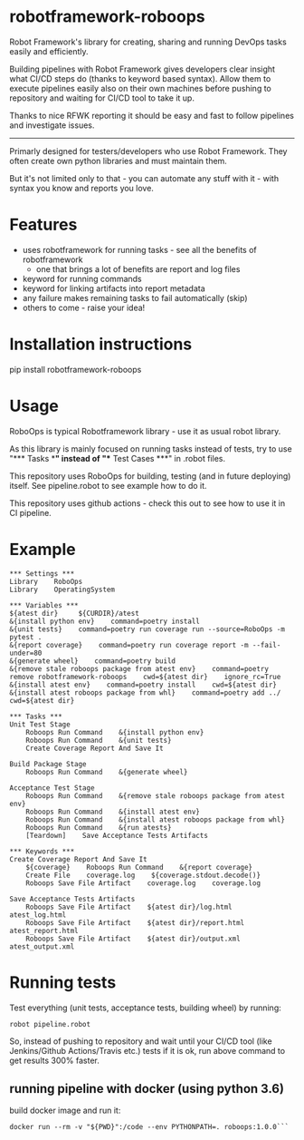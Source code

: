 # robotframework-roboops

Robot Framework's library for creating, sharing and running DevOps tasks easily and efficiently.

Building pipelines with Robot Framework gives developers clear insight what CI/CD steps do
(thanks to keyword based syntax). Allow them to execute pipelines easily also on their own machines
before pushing to repository and waiting for CI/CD tool to take it up.

Thanks to nice RFWK reporting it should be easy and fast to follow pipelines and investigate issues.

----
Primarly designed for testers/developers who use Robot Framework.
They often create own python libraries and must maintain them.


But it's not limited only to that - you can automate any stuff with it - with syntax you know and reports you love.

# Features
- uses robotframework for running tasks - see all the benefits of robotframework
    - one that brings a lot of benefits are report and log files
- keyword for running commands
- keyword for linking artifacts into report metadata
- any failure makes remaining tasks to fail automatically (skip)
- others to come - raise your idea!

# Installation instructions
pip install robotframework-roboops

# Usage
RoboOps is typical Robotframework library - use it as usual robot library.

As this library is mainly focused on running tasks instead of tests,
try to use "\*** Tasks \***" instead of "\*** Test Cases \***" in .robot files.

This repository uses RoboOps for building, testing (and in future deploying) itself.
See pipeline.robot to see example how to do it.

This repository uses github actions - check this out to see how to use it in CI pipeline.

# Example
```RobotFramework
*** Settings ***
Library    RoboOps
Library    OperatingSystem

*** Variables ***
${atest dir}     ${CURDIR}/atest    
&{install python env}    command=poetry install
&{unit tests}    command=poetry run coverage run --source=RoboOps -m pytest .
&{report coverage}    command=poetry run coverage report -m --fail-under=80
&{generate wheel}    command=poetry build
&{remove stale roboops package from atest env}    command=poetry remove robotframework-roboops    cwd=${atest dir}    ignore_rc=True
&{install atest env}    command=poetry install    cwd=${atest dir}   
&{install atest roboops package from whl}    command=poetry add ../    cwd=${atest dir}

*** Tasks ***
Unit Test Stage
    Roboops Run Command    &{install python env}
    Roboops Run Command    &{unit tests}
    Create Coverage Report And Save It
    
Build Package Stage
    Roboops Run Command    &{generate wheel}
    
Acceptance Test Stage
    Roboops Run Command    &{remove stale roboops package from atest env}
    Roboops Run Command    &{install atest env}
    Roboops Run Command    &{install atest roboops package from whl}
    Roboops Run Command    &{run atests}
    [Teardown]    Save Acceptance Tests Artifacts

*** Keywords ***
Create Coverage Report And Save It
    ${coverage}    Roboops Run Command    &{report coverage}
    Create File    coverage.log    ${coverage.stdout.decode()}
    Roboops Save File Artifact    coverage.log    coverage.log

Save Acceptance Tests Artifacts
    Roboops Save File Artifact    ${atest dir}/log.html    atest_log.html
    Roboops Save File Artifact    ${atest dir}/report.html    atest_report.html
    Roboops Save File Artifact    ${atest dir}/output.xml    atest_output.xml

```
# Running tests
Test everything (unit tests, acceptance tests, building wheel) by running:
```
robot pipeline.robot
```
So, instead of pushing to repository and wait until your CI/CD tool
(like Jenkins/Github Actions/Travis etc.) tests if it is ok, run above command to get results 300% faster.
 
 ## running pipeline with docker (using python 3.6)
 build docker image and run it:
 ```docker build -t roboops:1.0.0 .
 docker run --rm -v "${PWD}":/code --env PYTHONPATH=. roboops:1.0.0```